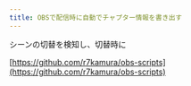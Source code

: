 ```yaml
---
title: OBSで配信時に自動でチャプター情報を書き出す
---
```

シーンの切替を検知し、切替時に

[https://github.com/r7kamura/obs-scripts](https://github.com/r7kamura/obs-scripts)
